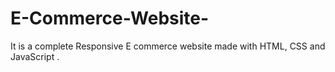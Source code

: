 # E-Commerce-Website-
It is a complete Responsive E commerce website  made  with HTML, CSS and JavaScript . 
